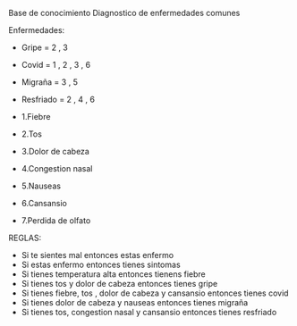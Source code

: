 Base de conocimiento Diagnostico de enfermedades comunes

Enfermedades: 

- Gripe = 2 , 3 
- Covid  = 1 , 2 , 3 , 6
- Migraña = 3 , 5
- Resfriado = 2 , 4 , 6

- 1.Fiebre
- 2.Tos
- 3.Dolor de cabeza
- 4.Congestion nasal
- 5.Nauseas
- 6.Cansansio
- 7.Perdida de olfato

REGLAS:
- Si te sientes mal entonces estas enfermo
- Si estas enfermo  entonces tienes sintomas 
- Si tienes temperatura alta entonces tienens fiebre
- Si tienes tos y dolor de cabeza entonces tienes gripe
- Si tienes fiebre, tos , dolor de cabeza y cansansio entonces tienes covid
- Si tienes dolor de cabeza y nauseas entonces tienes migraña
- Si tienes tos, congestion nasal y cansansio entonces tienes resfriado



 
